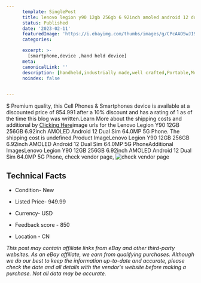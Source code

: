 ```yaml
---
      template: SinglePost
      title: lenovo legion y90 12gb 256gb 6 92inch amoled android 12 dual sim 64 0mp 5g phone
      status: Published
      date: '2023-02-11'
      featuredImage: 'https://i.ebayimg.com/thumbs/images/g/CPcAAOSwJI9iMZ74/s-l225.jpg'
      categories: 

      excerpt: >-
        [smartphone,device ,hand held device]
      meta:
      canonicalLink: ''
      description: [handheld,industrially made,well crafted,Portable,Mobile,Compact,Convenient,Lightweight,Maneuverable,Man-portable,Miniature,Carriable,Hand-held,Light,Holdable,Transportable,Mobile device,Pocket-sized,On-the-go,Wireless,Cordless,Compact size,Convenient size, smartphone,device ,hand held device]
      noindex: false

        
---
```

$
    Premium quality, this Cell Phones & Smartphones device is available at a discounted price of 854.991 after a 10% discount and has a rating of 1 as of the time this blog was written.Learn More about the shipping costs and additional by [Clicking Here](https://www.ebay.com/itm/325323612053?hash=item4bbecc5f95%3Ag%3ACPcAAOSwJI9iMZ74&mkevt=1&mkcid=1&mkrid=711-53200-19255-0&campid=%253CePNCampaignId%253E&customid=%253CreferenceId%253E&toolid=10049)image urls for the Lenovo Legion Y90 12GB 256GB 6.92inch AMOLED Android 12 Dual Sim 64.0MP 5G Phone. The shipping cost is undefined.Product ImageLenovo Legion Y90 12GB 256GB 6.92inch AMOLED Android 12 Dual Sim 64.0MP 5G PhoneAdditional ImagesLenovo Legion Y90 12GB 256GB 6.92inch AMOLED Android 12 Dual Sim 64.0MP 5G Phone, check vendor page, ![check vendor page](https://origin-galleryplus.ebayimg.com/ws/web/325323612053_2_0_1/225x225.jpg,https://origin-galleryplus.ebayimg.com/ws/web/325323612053_3_0_1/225x225.jpg,https://origin-galleryplus.ebayimg.com/ws/web/325323612053_4_0_1/225x225.jpg,https://origin-galleryplus.ebayimg.com/ws/web/325323612053_5_0_1/225x225.jpg,https://origin-galleryplus.ebayimg.com/ws/web/325323612053_6_0_1/225x225.jpg,https://origin-galleryplus.ebayimg.com/ws/web/325323612053_7_0_1/225x225.jpg,https://origin-galleryplus.ebayimg.com/ws/web/325323612053_8_0_1/225x225.jpg,https://origin-galleryplus.ebayimg.com/ws/web/325323612053_9_0_1/225x225.jpg,https://origin-galleryplus.ebayimg.com/ws/web/325323612053_10_0_1/225x225.jpg,https://origin-galleryplus.ebayimg.com/ws/web/325323612053_11_0_1/225x225.jpg)
    
    

 ## Technical Facts 



     
      

 - Condition- New 


      

 - Listed Price- 949.99 


      

 - Currency- USD 


      

 - Feedback score - 850 


      

 - Location - CN 


      
      

 *_This post may contain affiliate links from eBay and other third-party websites. As an eBay affiliate, we earn from qualifying purchases. Although we do our best to keep the information up-to-date and accurate, please check the date and all details with the vendor's website before making a purchase. Not all data may be accurate._*



    
    
    
    
    